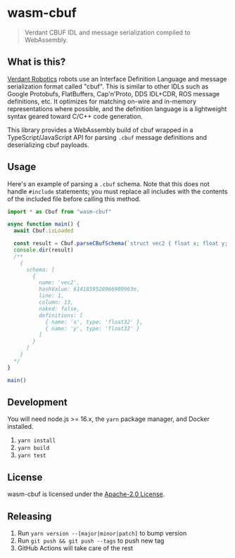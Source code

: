 # wasm-cbuf

> Verdant CBUF IDL and message serialization compiled to WebAssembly.

## What is this?

[Verdant Robotics](https://www.verdantrobotics.com/) robots use an Interface Definition Language and message serialization format called "cbuf". This is similar to other IDLs such as Google Protobufs, FlatBuffers, Cap'n'Proto, DDS IDL+CDR, ROS message definitions, etc. It optimizes for matching on-wire and in-memory representations where possible, and the definition language is a lightweight syntax geared toward C/C++ code generation.

This library provides a WebAssembly build of cbuf wrapped in a TypeScript/JavaScript API for parsing `.cbuf` message definitions and deserializing cbuf payloads.

## Usage

Here's an example of parsing a `.cbuf` schema. Note that this does not handle `#include` statements; you must replace all includes with the contents of the included file before calling this method.

```ts
import * as Cbuf from "wasm-cbuf"

async function main() {
  await Cbuf.isLoaded

  const result = Cbuf.parseCBufSchema(`struct vec2 { float x; float y; }`)
  console.dir(result)
  /**
    {
      schema: [
        {
          name: 'vec2',
          hashValue: 6141859528966909963n,
          line: 1,
          column: 13,
          naked: false,
          definitions: [
            { name: 'x', type: 'float32' },
            { name: 'y', type: 'float32' }
          ]
        }
      ]
    }
  */
}

main()
```

## Development

You will need node.js >= 16.x, the `yarn` package manager, and Docker installed.

1. `yarn install`
2. `yarn build`
3. `yarn test`

## License

wasm-cbuf is licensed under the [Apache-2.0 License](https://opensource.org/license/apache-2-0/).

## Releasing

1. Run `yarn version --[major|minor|patch]` to bump version
2. Run `git push && git push --tags` to push new tag
3. GitHub Actions will take care of the rest
